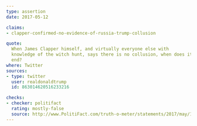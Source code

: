 ```yaml
---
type: assertion
date: 2017-05-12

claims:
- clapper-confirmed-no-evidence-of-russia-trump-collusion

quote:
  When James Clapper himself, and virtually everyone else with
  knowledge of the witch hunt, says there is no collusion, when does it
  end?
where: Twitter
sources:
- type: twitter
  user: realdonaldtrump
  id: 863014620516233216

checks:
- checker: politifact
  rating: mostly-false
  source: http://www.PolitiFact.com/truth-o-meter/statements/2017/may/12/donald-trump/trumps-mostly-false-claim-clapper-said-no-collusio/
---
```

